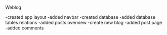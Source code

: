 Weblog

-created app layout
-added navbar
-created database
-added database tables relations
-added posts overview
-create new blog
-added post page
-added comments
